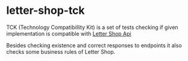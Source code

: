 # letter-shop-tck

TCK (Technology Compatibillity Kit) is a set of tests checking if given implementation is compatible with [Letter Shop Api](https://github.com/lukeindykiewicz/letter-shop-api)

Besides checking existence and correct responses to endpoints it also checks some business rules of Letter Shop.
